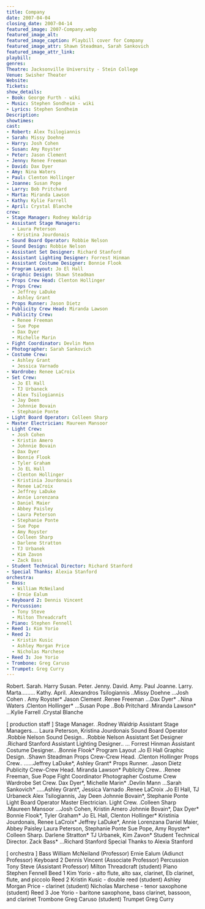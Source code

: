 ```yaml
---
title: Company
date: 2007-04-04
closing_date: 2007-04-14
featured_image: 2007-Company.webp
featured_image_alt: 
featured_image_caption: Playbill cover for Company
featured_image_attr: Shawn Steadman, Sarah Sankovich
featured_image_attr_link: 
playbill:
genres: 
Theatre: Jacksonville University - Stein College
Venue: Swisher Theater
Website: 
Tickets: 
show_details: 
- Book: George Furth - wiki
- Music: Stephen Sondheim - wiki
- Lyrics: Stephen Sondheim
Description: 
showtimes:
cast:
- Robert: Alex Tsilogiannis
- Sarah: Missy Doehne
- Harry: Josh Cohen
- Susan: Amy Royster
- Peter: Jason Clement
- Jenny: Renee Freeman
- David: Dax Dyer
- Amy: Nina Waters
- Paul: Clenton Hollinger
- Joanne: Susan Pope
- Larry: Bob Pritchard
- Marta: Miranda Lawson
- Kathy: Kylie Farrell
- April: Crystal Blanche
crew:
- Stage Manager: Rodney Waldrip
- Assistant Stage Managers: 
  - Laura Peterson
  - Kristina Jourdonais
- Sound Board Operator: Robbie Nelson
- Sound Design: Robbie Nelson
- Assistant Set Designer: Richard Stanford
- Assistant Lighting Designer: Forrest Hinman
- Assistant Costume Designer: Bonnie Flook
- Program Layout: Jo El Hall
- Graphic Design: Shawn Steadman
- Props Crew Head: Clenton Hollinger
- Props Crew: 
  - Jeffrey LaDuke
  - Ashley Grant
- Props Runner: Jason Dietz
- Publicity Crew Head: Miranda Lawson
- Publicity Crew: 
  - Renee Freeman
  - Sue Pope
  - Dax Dyer
  - Michelle Marin
- Fight Coordinator: Devlin Mann
- Photographer: Sarah Sankovich
- Costume Crew: 
  - Ashley Grant
  - Jessica Varnado
- Wardrobe: Renee LaCroix
- Set Crew: 
  - Jo El Hall
  - TJ Urbaneck
  - Alex Tsilogiannis
  - Jay Deen
  - Johnnie Bovain
  - Stephanie Ponte
- Light Board Operator: Colleen Sharp
- Master Electrician: Maureen Mansoor
- Light Crew: 
  - Josh Cohen
  - Kristin Amero
  - Johnnie Bovain
  - Dax Dyer
  - Bonnie Flook
  - Tyler Graham
  - Jo EL Hall
  - Clenton Hollinger
  - Kristinia Jourdonais
  - Renee LaCroix
  - Jeffrey LaDuke
  - Annie Lorenzana
  - Daniel Maier
  - Abbey Paisley
  - Laura Peterson
  - Stephanie Ponte
  - Sue Pope
  - Amy Royster
  - Colleen Sharp
  - Darlene Stratton
  - TJ Urbanek
  - Kim Zavon
  - Zack Bass
- Student Technical Director: Richard Stanford
- Special Thanks: Alexia Stanford
orchestra:
- Bass: 
  - William McNeiland
  - Ernie Ealum
- Keyboard 2: Dennis Vincent
- Percussion: 
  - Tony Steve
  - Milton Threadcraft
- Piano: Stephen Fennell
- Reed 1: Kim Yorio
- Reed 2: 
  - Kristin Kusic
  - Ashley Morgan Price
  - Nicholas Marchese
- Reed 3: Joe Yorio
- Trombone: Greg Caruso
- Trumpet: Greg Curry
---
```

Robert.
Sarah.
Harry
Susan.
Peter.
Jenny.
David.
Amy.
Paul
Joanne.
Larry.
Marta.........
Kathy.
April.
.Alexandros Tsilogiannis
..Missy Doehne
...Josh Cohen
. Amy Royster*
Jason Clement
.Renee Freeman
...Dax Dyer*
..Nina Waters
.Clenton Hollinger*
...Susan Pope
..Bob Pritchard
.Miranda Lawson*
...Kylie Farrell
.Crystal Blanche

[ production staff ]
Stage Manager.
.Rodney Waldrip
Assistant Stage Managers.... Laura Peterson, Kristina Jourdonais
Sound Board Operator
.Robbie Nelson
Sound Design..
.Robbie Nelson
Assistant Set Designer
.Richard Stanford
Assistant Lighting Designer..
... Forrest Hinman
Assistant Costume Designer..
.Bonnie Flook*
Program Layout
.Jo El Hall
Graphic Design.
.Shawn Steadman
Props Crew-Crew Head.
.Clenton Hollinger
Props Crew..
......Jeffrey LaDuke*, Ashley Grant*
Props Runner.
.Jason Dietz
Publicity Crew-Crew Head.
Miranda Lawson*
Publicity Crew..
.Renee Freeman, Sue Pope
Fight Coordinator
Photographer
Costume Crew
Wardrobe
Set Crew.
Dax Dyer*, Michelle Marin*
.Devlin Mann
...Sarah Sankovich*
.....Ashley Grant*, Jessica Varnado
.Renee LaCroix
.Jo El Hall, TJ Urbaneck
Alex Tsilogiannis, Jay Deen
Johnnie Bovain*, Stephanie Ponte
Light Board Operator
Master Electrician.
Light Crew.
.Colleen Sharp
.Maureen Mansoor
...Josh Cohen, Kristin Amero
Johnnie Bovain*, Dax Dyer* Bonnie Flook*, Tyler Graham*
Jo EL Hall, Clenton Hollinger*
Kristinia Jourdonais, Renee LaCroix*
Jeffrey LaDuke*, Annie Lorenzana
Daniel Maier, Abbey Paisley Laura Peterson, Stephanie Ponte
Sue Pope, Amy Royster*
Colleen Sharp. Darlene Stratton*
TJ Urbanek, Kim Zavon*
Student Technical Director.
Zack Bass*
...Richard Stanford
Special Thanks to Alexia Stanford


[ orchestra ]
Bass
William McNeiland (Professor)
Ernie Ealum (Adiunct Professor)
Keyboard 2
Dennis Vincent (Associate Professor)
Percussion
Tony Steve (Assistant Professor)
Milton Threadcraft (student)
Piano
Stephen Fennell
Beed 1
Kim Yorio - alto flute, alto sax, clarinet, Eb clarinet, flute, and
piccolo
Reed 2
Kristin Kusic - double reed (student)
Ashley Morgan Price - clarinet (student)
Nicholas Marchese - tenor saxophone (student)
Reed 3
Joe Yorio - baritone saxophone, bass clarinet, bassoon, and clarinet
Trombone
Greg Caruso (student)
Trumpet
Greg Curry